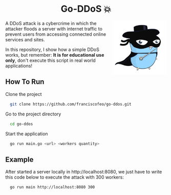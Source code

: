 <h1 align="center">Go-DDoS 💥</h1>
<img align="right" src="./zorro.svg" height="169"> 
A DDoS attack is a cybercrime in which the attacker floods a server with internet traffic to prevent users from accessing connected online services and sites.

In this repository, I show how a simple DDoS works, but remember: __It is for educational use only__, don't execute this script in real world applications!


## How To Run

Clone the project

```bash
  git clone https://github.com/franciscofeo/go-ddos.git
```

Go to the project directory

```bash
  cd go-ddos
```


Start the application

```bash
  go run main.go <url> <workers quantity>
```



## Example

After started a server locally in http://localhost:8080, we just have to write this code below to execute the attack with 300 workers:

```bash
  go run main http://localhost:8080 300
```
